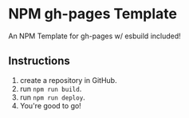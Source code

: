 # NPM gh-pages Template

An NPM Template for gh-pages w/ esbuild included!

## Instructions

1. create a repository in GitHub.
2. run `npm run build`.
3. run `npm run deploy`.
4. You're good to go!